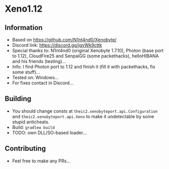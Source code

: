 # Xeno1.12
## Information
* Based on https://github.com/N1nt4nd0/Xenobyte/
* Discord link: https://discord.gg/jgvWk9cttk
* Special thanks to: N1nt4nd0 (original Xenobyte 1.7.10), Photon (base port to 1.12), CloudFire25 and SenpaiGG (some packethacks), helloHIBANA and his friends (testing)...
* Info: I find Photon port to 1.12 and finish it (fill it with packethacks, fix some stuff)...
* Tested on: Windows...
* For fixes contact in Discord...
## Building
* You should change consts at `theic2.xenobyteport.api.Configuration` and `theic2.xenobyteport.api.Xeno` to make it undetectable by some stupid anticheats.
* Build: `gradlew build`
* TODO: own DLL/SO-based loader...
## Contributing
* Feel free to make any PRs...
